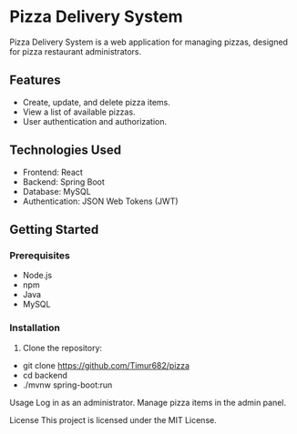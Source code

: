 # Pizza Delivery System

Pizza Delivery System is a web application for managing pizzas, designed for pizza restaurant administrators.

## Features

- Create, update, and delete pizza items.
- View a list of available pizzas.
- User authentication and authorization.

## Technologies Used

- Frontend: React
- Backend: Spring Boot
- Database: MySQL
- Authentication: JSON Web Tokens (JWT)

## Getting Started

### Prerequisites

- Node.js
- npm
- Java
- MySQL

### Installation

1. Clone the repository:

- git clone https://github.com/Timur682/pizza
- cd backend
- ./mvnw spring-boot:run

Usage
Log in as an administrator.
Manage pizza items in the admin panel.

License
This project is licensed under the MIT License.
